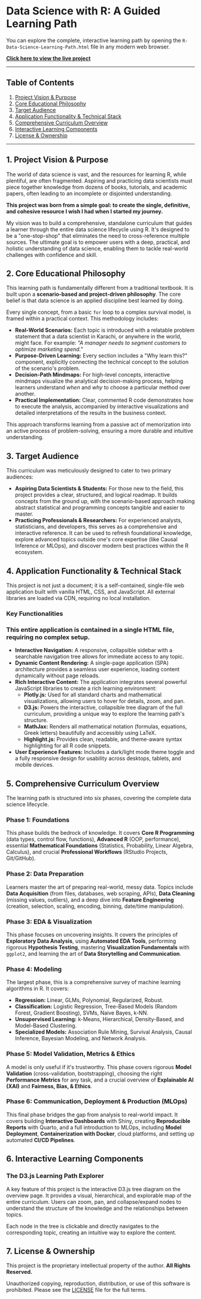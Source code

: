 # Data Science with R: A Guided Learning Path

You can explore the complete, interactive learning path by opening the `R-Data-Science-Learning-Path.html` file in any modern web browser.

**[Click here to view the live project](https://rao-anas-riaz.github.io/R-Data-Science-Learning-Path/R-Data-Science-Learning-Path.html)**

---

## Table of Contents
1.  [Project Vision & Purpose](#1-project-vision--purpose)
2.  [Core Educational Philosophy](#2-core-educational-philosophy)
3.  [Target Audience](#3-target-audience)
4.  [Application Functionality & Technical Stack](#4-application-functionality--technical-stack)
5.  [Comprehensive Curriculum Overview](#5-comprehensive-curriculum-overview)
6.  [Interactive Learning Components](#6-interactive-learning-components)
7.  [License & Ownership](#8-license--ownership)

---

## 1. Project Vision & Purpose

The world of data science is vast, and the resources for learning R, while plentiful, are often fragmented. Aspiring and practicing data scientists must piece together knowledge from dozens of books, tutorials, and academic papers, often leading to an incomplete or disjointed understanding.

**This project was born from a simple goal: to create the single, definitive, and cohesive resource I wish I had when I started my journey.**

My vision was to build a comprehensive, standalone curriculum that guides a learner through the entire data science lifecycle using R. It's designed to be a "one-stop-shop" that eliminates the need to cross-reference multiple sources. The ultimate goal is to empower users with a deep, practical, and holistic understanding of data science, enabling them to tackle real-world challenges with confidence and skill.

## 2. Core Educational Philosophy

This learning path is fundamentally different from a traditional textbook. It is built upon a **scenario-based and project-driven philosophy**. The core belief is that data science is an applied discipline best learned by doing.

Every single concept, from a basic `for` loop to a complex survival model, is framed within a practical context. This methodology includes:

* **Real-World Scenarios:** Each topic is introduced with a relatable problem statement that a data scientist in Karachi, or anywhere in the world, might face. For example: *"A manager needs to segment customers to optimize marketing spend."*
* **Purpose-Driven Learning:** Every section includes a "Why learn this?" component, explicitly connecting the technical concept to the solution of the scenario's problem.
* **Decision-Path Mindmaps:** For high-level concepts, interactive mindmaps visualize the analytical decision-making process, helping learners understand *when* and *why* to choose a particular method over another.
* **Practical Implementation:** Clear, commented R code demonstrates how to execute the analysis, accompanied by interactive visualizations and detailed interpretations of the results in the business context.

This approach transforms learning from a passive act of memorization into an active process of problem-solving, ensuring a more durable and intuitive understanding.

## 3. Target Audience

This curriculum was meticulously designed to cater to two primary audiences:

* **Aspiring Data Scientists & Students:** For those new to the field, this project provides a clear, structured, and logical roadmap. It builds concepts from the ground up, with the scenario-based approach making abstract statistical and programming concepts tangible and easier to master.
* **Practicing Professionals & Researchers:** For experienced analysts, statisticians, and developers, this serves as a comprehensive and interactive reference. It can be used to refresh foundational knowledge, explore advanced topics outside one's core expertise (like Causal Inference or MLOps), and discover modern best practices within the R ecosystem.

## 4. Application Functionality & Technical Stack

This project is not just a document; it is a self-contained, single-file web application built with vanilla HTML, CSS, and JavaScript. All external libraries are loaded via CDN, requiring no local installation.

### Key Functionalities
### This entire application is contained in a single HTML file, requiring no complex setup.
* **Interactive Navigation:** A responsive, collapsible sidebar with a searchable navigation tree allows for immediate access to any topic.
* **Dynamic Content Rendering:** A single-page application (SPA) architecture provides a seamless user experience, loading content dynamically without page reloads.
* **Rich Interactive Content:** The application integrates several powerful JavaScript libraries to create a rich learning environment:
    * **Plotly.js:** Used for all standard charts and mathematical visualizations, allowing users to hover for details, zoom, and pan.
    * **D3.js:** Powers the interactive, collapsible tree diagram of the full curriculum, providing a unique way to explore the learning path's structure.
    * **MathJax:** Renders all mathematical notation (formulas, equations, Greek letters) beautifully and accessibly using LaTeX.
    * **Highlight.js:** Provides clean, readable, and theme-aware syntax highlighting for all R code snippets.
* **User Experience Features:** Includes a dark/light mode theme toggle and a fully responsive design for usability across desktops, tablets, and mobile devices.

## 5. Comprehensive Curriculum Overview

The learning path is structured into six phases, covering the complete data science lifecycle.

### Phase 1: Foundations
This phase builds the bedrock of knowledge. It covers **Core R Programming** (data types, control flow, functions), **Advanced R** (OOP, performance), essential **Mathematical Foundations** (Statistics, Probability, Linear Algebra, Calculus), and crucial **Professional Workflows** (RStudio Projects, Git/GitHub).

### Phase 2: Data Preparation
Learners master the art of preparing real-world, messy data. Topics include **Data Acquisition** (from files, databases, web scraping, APIs), **Data Cleaning** (missing values, outliers), and a deep dive into **Feature Engineering** (creation, selection, scaling, encoding, binning, date/time manipulation).

### Phase 3: EDA & Visualization
This phase focuses on uncovering insights. It covers the principles of **Exploratory Data Analysis**, using **Automated EDA Tools**, performing rigorous **Hypothesis Testing**, mastering **Visualization Fundamentals** with `ggplot2`, and learning the art of **Data Storytelling and Communication**.

### Phase 4: Modeling
The largest phase, this is a comprehensive survey of machine learning algorithms in R. It covers:
* **Regression:** Linear, GLMs, Polynomial, Regularized, Robust.
* **Classification:** Logistic Regression, Tree-Based Models (Random Forest, Gradient Boosting), SVMs, Naive Bayes, k-NN.
* **Unsupervised Learning:** k-Means, Hierarchical, Density-Based, and Model-Based Clustering.
* **Specialized Models:** Association Rule Mining, Survival Analysis, Causal Inference, Bayesian Modeling, and Network Analysis.

### Phase 5: Model Validation, Metrics & Ethics
A model is only useful if it's trustworthy. This phase covers rigorous **Model Validation** (cross-validation, bootstrapping), choosing the right **Performance Metrics** for any task, and a crucial overview of **Explainable AI (XAI)** and **Fairness, Bias, & Ethics**.

### Phase 6: Communication, Deployment & Production (MLOps)
This final phase bridges the gap from analysis to real-world impact. It covers building **Interactive Dashboards** with Shiny, creating **Reproducible Reports** with Quarto, and a full introduction to MLOps, including **Model Deployment**, **Containerization with Docker**, cloud platforms, and setting up automated **CI/CD Pipelines**.

## 6. Interactive Learning Components

### The D3.js Learning Path Explorer
A key feature of this project is the interactive D3.js tree diagram on the overview page. It provides a visual, hierarchical, and explorable map of the entire curriculum. Users can zoom, pan, and collapse/expand nodes to understand the structure of the knowledge and the relationships between topics.

Each node in the tree is clickable and directly navigates to the corresponding topic, creating an intuitive way to explore the content.

## 7. License & Ownership

This project is the proprietary intellectual property of the author. **All Rights Reserved.**


Unauthorized copying, reproduction, distribution, or use of this software is prohibited. Please see the [LICENSE](LICENSE) file for the full terms.
